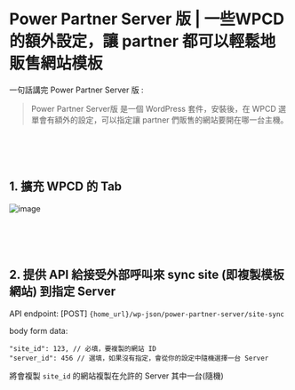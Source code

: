 # Power Partner Server 版 | 一些WPCD的額外設定，讓 partner 都可以輕鬆地販售網站模板
一句話講完 Power Partner Server 版 :

> Power Partner Server版 是一個 WordPress 套件，安裝後，在 WPCD 選單會有額外的設定，可以指定讓 partner 們販售的網站要開在哪一台主機。

<br><br><br>

## 1. 擴充 WPCD 的 Tab

![image](https://github.com/j7-dev/wp-power-partner-server/assets/9213776/cde8d3cf-7c9e-4fb7-aedd-969bd63a19f9)

<br><br><br>

## 2. 提供 API 給接受外部呼叫來 sync site (即複製模板網站) 到指定 Server

API endpoint: [POST] `{home_url}/wp-json/power-partner-server/site-sync`

body form data:
```
"site_id": 123, // 必填，要複製的網站 ID
"server_id": 456 // 選填，如果沒有指定，會從你的設定中隨機選擇一台 Server
```

將會複製 `site_id` 的網站複製在允許的 Server 其中一台(隨機)
